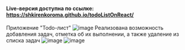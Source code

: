 #### Live-версия доступна по ссылке: https://shkirenkoroma.github.io/todoListOnReact/

Приложение "Todo-лист"
![image](https://user-images.githubusercontent.com/61347452/228729591-0a845271-05ac-47b5-af23-2aed78df8744.png)
Реализована возможность добавления задач, отметка об их выполнении, а также удаление из списка задач
![image](https://user-images.githubusercontent.com/61347452/228729745-fdc8984a-176b-4161-bf0e-af5710d07f5e.png)
![image](https://user-images.githubusercontent.com/61347452/228729814-ba34274b-d186-4190-8622-2cb76e90b758.png)


